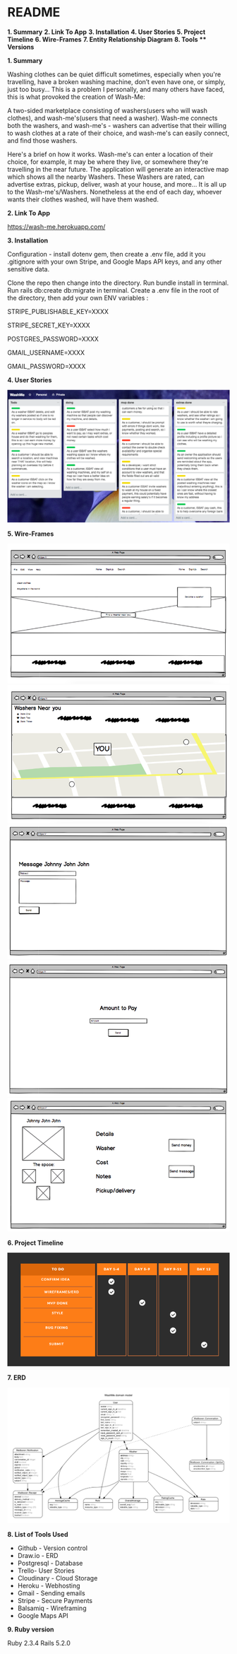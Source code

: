 # README

**1. Summary**
**2. Link To App**
**3. Installation**
**4. User Stories**
**5. Project Timeline**
**6. Wire-Frames**
**7. Entity Relationship Diagram**
**8. Tools
** Versions**

**1. Summary**

  Washing clothes can be quiet difficult sometimes, especially when you're travelling, have a broken washing machine, don’t even have one, or simply, just too busy… This is a problem I personally, and many others have faced,  this is what provoked the creation of Wash-Me:

  A two-sided marketplace consisting of washers(users who will wash clothes), and wash-me's(users that need a washer).  Wash-me connects both the washers, and wash-me's - washers can advertise that their willing to wash clothes at a rate of their choice, and wash-me's can easily connect, and find those washers.

  Here's a brief on how it works. Wash-me's can enter a location of their choice, for example, it may be where they live, or somewhere they're travelling in the near future. The application will generate an interactive map which shows all the nearby Washers. These Washers are rated, can advertise extras, pickup, deliver, wash at your house, and more… It is all up to the Wash-me's/Washers. Nonetheless at the end of each day, whoever wants their clothes washed, will have them washed.

**2. Link To App**

  https://wash-me.herokuapp.com/

**3. Installation**

  Configuration - install dotenv gem, then create a .env file, add it you .gitignore with your own Stripe, and Google Maps API keys, and any other sensitive data.

  Clone the repo then change into the directory.
  Run bundle install in terminal.
  Run rails db:create db:migrate in terminal.
  Create a .env file in the root of the directory, then add your own ENV variables :
  
  STRIPE_PUBLISHABLE_KEY=XXXX

  STRIPE_SECRET_KEY=XXXX

  POSTGRES_PASSWORD=XXXX

  GMAIL_USERNAME=XXXX

  GMAIL_PASSWORD=XXXX

**4. User Stories**

![alt text](https://github.com/fraserisland/wash-me-app/blob/master/app/wireframes/trello.png)

**5. Wire-Frames**

![alt text](https://github.com/fraserisland/wash-me-app/blob/master/app/wireframes/Home.png)
![alt text](https://github.com/fraserisland/wash-me-app/blob/master/app/wireframes/Near-you.png)
![alt text](https://github.com/fraserisland/wash-me-app/blob/master/app/wireframes/New-message.png)
![alt text](https://github.com/fraserisland/wash-me-app/blob/master/app/wireframes/Paying.png)
![alt text](https://github.com/fraserisland/wash-me-app/blob/master/app/wireframes/Profile.png)

**6. Project Timeline**

![alt text](https://github.com/fraserisland/wash-me-app/blob/master/app/wireframes/Gant-chart.erd.png)

**7. ERD**

![alt text](https://github.com/fraserisland/wash-me-app/blob/master/app/wireframes/erd.png)

**8. List of Tools Used**

* Github - Version control
* Draw.io - ERD
* Postgresql - Database
* Trello- User Stories
* Cloudinary - Cloud Storage
* Heroku - Webhosting
* Gmail - Sending emails
* Stripe - Secure Payments
* Balsamiq - Wireframing
* Google Maps API


**9. Ruby version**

  Ruby 2.3.4
  Rails 5.2.0
